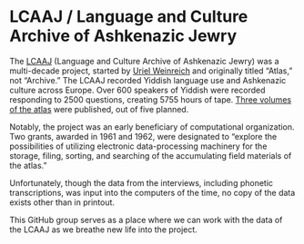 # LCAAJ / Language and Culture Archive of Ashkenazic Jewry

The [LCAAJ](https://guides.library.columbia.edu/lcaaj) (Language and Culture Archive of Ashkenazic Jewry) 
was a multi-decade project, 
started by [Uriel Weinreich](https://en.wikipedia.org/wiki/Uriel_Weinreich) 
and originally titled “Atlas,” not “Archive.” The LCAAJ recorded Yiddish 
language use and Ashkenazic culture across Europe. 
Over 600 speakers of Yiddish were recorded responding to 2500 questions, 
creating 5755 hours of tape. 
[Three volumes of the atlas](https://clio.columbia.edu/catalog/1231536) were published, 
out of five planned.

Notably, the project was an early beneficiary of computational organization. 
Two grants, awarded in 1961 and 1962, were designated to 
“explore the possibilities of utilizing electronic data-processing 
machinery for the storage, filing, sorting, 
and searching of the accumulating field materials of the atlas.”

Unfortunately, though the data from the interviews, 
including phonetic transcriptions, was input into the computers of the time,
no copy of the data exists other than in printout. 

This GitHub group serves as a place where we can work with the data of the LCAAJ
as we breathe new life into the project.
